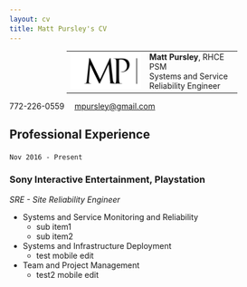 ```yaml
---
layout: cv
title: Matt Pursley's CV
---
```


<center><table style="width:60%">
  <tr>
    <td valign="middle" align="right"><img src="assets/matt pursley resume logo v2 cropped.png" width="300"></td>
    <td valign="middle" align="left"><b>Matt Pursley</b>, RHCE PSM<br>Systems and Service Reliability Engineer</td>
  </tr>
</table>
</center>

<div id="webaddress">
<i class="fi-telephone"></i>
772-226-0559
<i class="fi-mail" style="margin-left:1em"></i>
<a href="mpursley@gmail.com">mpursley@gmail.com</a>
</div>

## Professional Experience

```Nov 2016 - Present```
### __Sony Interactive Entertainment, Playstation__
_SRE - Site Reliability Engineer_

* Systems and Service Monitoring and Reliability
  * sub item1
  * sub item2
* Systems and Infrastructure Deployment
  * test mobile edit
* Team and Project Management
  * test2 mobile edit
